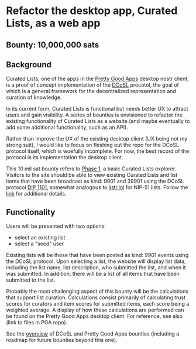 # Refactor the desktop app, Curated Lists, as a web app

## Bounty: 10,000,000 sats

## Background

Curated Lists, one of the apps in the [Pretty Good Apps](https://github.com/wds4/pretty-good) desktop nostr client, is a proof of concept implementation of the [DCoSL](https://github.com/wds4/dcosl) procotol, the goal of which is a general framework for the decentralized representation and curation of knowledge.

In its current form, Curated Lists is functional but needs better UX to attract users and gain visibility. A series of bounties is envisioned to refactor the existing functionality of Curated Lists as a website (and maybe eventually to add some additional functionality, such as an API).

Rather than improve the UX of the existing desktop client (UX being not my strong suit), I would like to focus on fleshing out the repo for the DCoSL protocol itself, which is woefully incomplete. For now, the best record of the protocol is its implementation the desktop client.

This 10 mil sat bounty refers to [Phase 1](https://github.com/wds4/DCoSL/blob/main/bounties/curatedLists/phase1.md), a basic Curated Lists explorer. Visitors to the site should be able to view existing Curated Lists and list items that have been broadcast as kind: 9901 and 39901 using the DCoSL protocol [DIP 1101](https://github.com/wds4/DCoSL/blob/main/dips/networking/nostr/1101.md), somewhat analogous to [listr.lol](listr.lol) for NIP-51 lists. Follow the [link](https://github.com/wds4/DCoSL/blob/main/bounties/curatedLists/phase1.md) for additional details.

## Functionality

Users will be presented with two options:
- select an existing list
- select a "seed" user
  
Existing lists will be those that have been posted as kind: 9901 events using the DCoSL protocol. Upon selecting a list, the website will display list data, including the list name, list description, who submitted the list, and when it was submitted. In addition, there will be a list of all items that have been submitted to the list.

Probably the most challenging aspect of this bounty will be the calculations that support list curation. Calculations consist primarily of calculating trust scores for curators and item scores for submitted items, each score being a weighted average. A display of how these calculations are performed can be found on the Pretty Good Apps desktop client. For reference, see also (link to files in PGA repo).

See the [overview](https://github.com/wds4/DCoSL/tree/main/bounties) of DCoSL and Pretty Good Apps bounties (including a roadmap for future bounties beyond this one).
